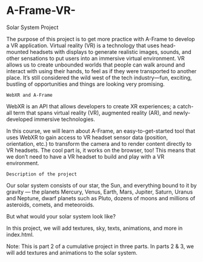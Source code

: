 # A-Frame-VR-
Solar System Project

The purpose of this project is to get more practice with A-Frame to develop a VR application.
Virtual reality (VR) is a technology that uses head-mounted headsets with displays to generate realistic images, 
sounds, and other sensations to put users into an immersive virtual environment. 
VR allows us to create unbounded worlds that people can walk around and interact with using their hands,
to feel as if they were transported to another place.
It’s still considered the wild west of the tech industry⁠—fun, exciting, bustling of opportunities and things are looking very promising.

    WebXR and A-Frame
WebXR is an API that allows developers to create XR experiences; a catch-all term that spans virtual reality (VR), augmented reality (AR), 
and newly-developed immersive technologies.

In this course, we will learn about A-Frame, an easy-to-get-started tool that uses WebXR to gain access to VR headset sensor data (position, orientation, etc.)
to transform the camera and to render content directly to VR headsets.
The cool part is, it works on the browser, too! This means that we don’t need to have a VR headset to build and play with a VR environment.

    Description of the project 
Our solar system consists of our star, the Sun, and everything bound to it by gravity — the planets Mercury, Venus, Earth, Mars, Jupiter, Saturn, Uranus and Neptune, dwarf planets such as Pluto, dozens of moons and millions of asteroids, comets, and meteoroids.

But what would your solar system look like?

In this project, we will add textures, sky, texts, animations, and more in index.html.

Note: This is part 2 of a cumulative project in three parts. In parts 2 & 3, we will add textures and animations to the solar system.
